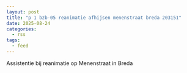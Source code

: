 ```yaml
---
layout: post
title: "p 1 bzb-05 reanimatie afhijsen menenstraat breda 203151"
date: 2025-08-24
categories: 
  - rss
tags: 
  - feed
---
```


Assistentie bij reanimatie op Menenstraat in Breda
